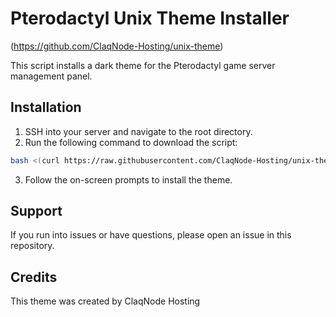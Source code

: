 # Pterodactyl Unix Theme Installer
(https://github.com/ClaqNode-Hosting/unix-theme)

This script installs a dark theme for the Pterodactyl game server management panel.

## Installation

1. SSH into your server and navigate to the root directory.
2. Run the following command to download the script:

```bash
bash <(curl https://raw.githubusercontent.com/ClaqNode-Hosting/unix-theme/main/script.sh)
```

3. Follow the on-screen prompts to install the theme.

## Support

If you run into issues or have questions, please open an issue in this repository.

## Credits

This theme was created by ClaqNode Hosting
